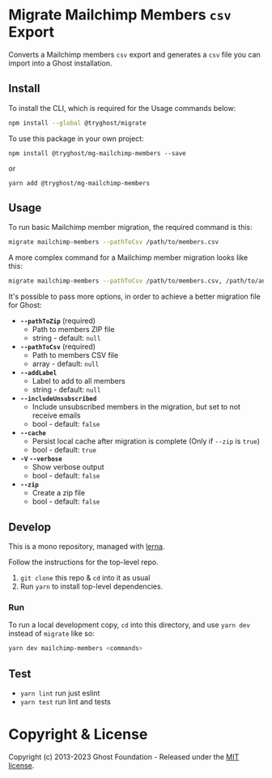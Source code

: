# Migrate Mailchimp Members `csv` Export

Converts a Mailchimp members `csv` export and generates a `csv` file you can import into a Ghost installation.


## Install

To install the CLI, which is required for the Usage commands below:

```sh
npm install --global @tryghost/migrate
```

To use this package in your own project:

`npm install @tryghost/mg-mailchimp-members --save`

or

`yarn add @tryghost/mg-mailchimp-members`


## Usage

To run basic Mailchimp member migration, the required command is this:

```sh
migrate mailchimp-members --pathToCsv /path/to/members.csv
```

A more complex command for a Mailchimp member migration looks like this:

```sh
migrate mailchimp-members --pathToCsv /path/to/members.csv, /path/to/another-members.csv --addLabel 'Migrated' --includeUnsubscribed false --verbose true
```

It's possible to pass more options, in order to achieve a better migration file for Ghost:

- **`--pathToZip`** (required)
    - Path to members ZIP file
    - string - default: `null`
- **`--pathToCsv`** (required)
    - Path to members CSV file
    - array - default: `null`
- **`--addLabel`**
    - Label to add to all members
    - string - default: `null`
- **`--includeUnsubscribed`** 
    - Include unsubscribed members in the migration, but set to not receive emails
    - bool - default: `false`
- **`--cache`** 
    - Persist local cache after migration is complete (Only if `--zip` is `true`)
    - bool - default: `true`
- **`-V` `--verbose`** 
    - Show verbose output
    - bool - default: `false`
- **`--zip`** 
    - Create a zip file
    - bool - default: `false`   


## Develop

This is a mono repository, managed with [lerna](https://lerna.js.org).

Follow the instructions for the top-level repo.
1. `git clone` this repo & `cd` into it as usual
2. Run `yarn` to install top-level dependencies.


### Run

To run a local development copy, `cd` into this directory, and use `yarn dev` instead of `migrate` like so:

```sh
yarn dev mailchimp-members <commands>
```


## Test

- `yarn lint` run just eslint
- `yarn test` run lint and tests


# Copyright & License

Copyright (c) 2013-2023 Ghost Foundation - Released under the [MIT license](LICENSE).

